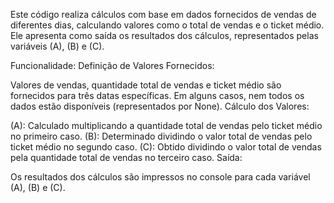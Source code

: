 Este código realiza cálculos com base em dados fornecidos de vendas de diferentes dias, calculando valores como o total de vendas e o ticket médio. Ele apresenta como saída os resultados dos cálculos, representados pelas variáveis (A), (B) e (C).

Funcionalidade:
Definição de Valores Fornecidos:

Valores de vendas, quantidade total de vendas e ticket médio são fornecidos para três datas específicas.
Em alguns casos, nem todos os dados estão disponíveis (representados por None).
Cálculo dos Valores:

(A): Calculado multiplicando a quantidade total de vendas pelo ticket médio no primeiro caso.
(B): Determinado dividindo o valor total de vendas pelo ticket médio no segundo caso.
(C): Obtido dividindo o valor total de vendas pela quantidade total de vendas no terceiro caso.
Saída:

Os resultados dos cálculos são impressos no console para cada variável (A), (B) e (C).
